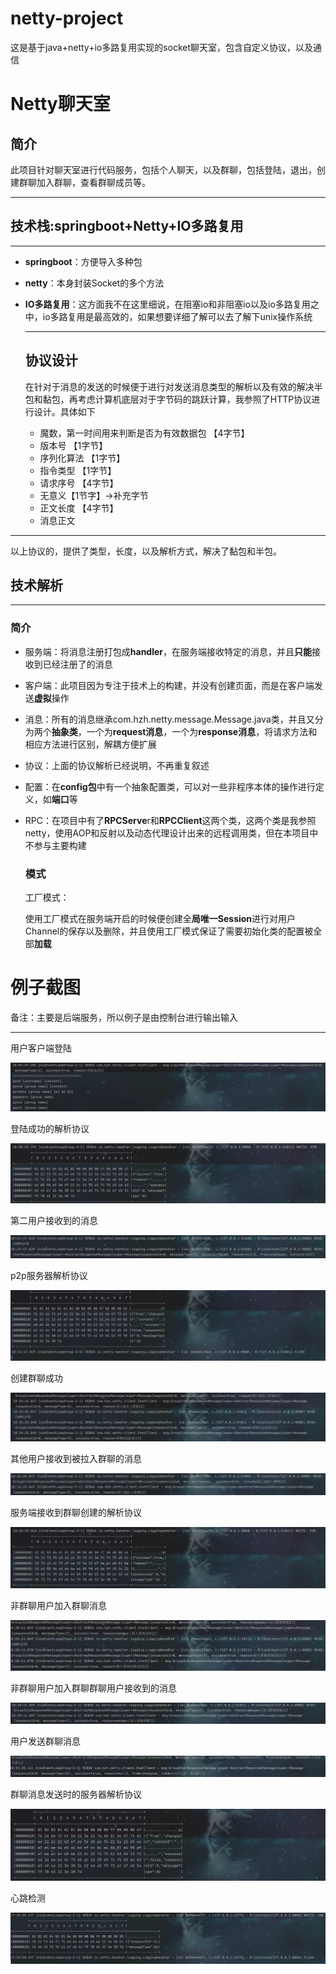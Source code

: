 # netty-project
这是基于java+netty+io多路复用实现的socket聊天室，包含自定义协议，以及通信
# Netty聊天室

## 简介

此项目针对聊天室进行代码服务，包括个人聊天，以及群聊，包括登陆，退出，创建群聊加入群聊，查看群聊成员等。

-----------

## 技术栈:springboot+Netty+IO多路复用

------------

- **springboot**：方便导入多种包

- **netty**：本身封装Socket的多个方法

- **IO多路复用**：这方面我不在这里细说，在阻塞io和非阻塞io以及io多路复用之中，io多路复用是最高效的，如果想要详细了解可以去了解下unix操作系统

  -------------------------------

  ## 协议设计

  在针对于消息的发送的时候便于进行对发送消息类型的解析以及有效的解决半包和黏包，再考虑计算机底层对于字节码的跳跃计算，我参照了HTTP协议进行设计。具体如下

  - 魔数，第一时间用来判断是否为有效数据包 【4字节】
  - 版本号  【1字节】
  - 序列化算法 【1字节】
  - 指令类型 【1字节】
  - 请求序号 【4字节】
  - 无意义【1节字】->补充字节
  - 正文长度 【4字节】
  - 消息正文

--------------------------------

以上协议的，提供了类型，长度，以及解析方式，解决了黏包和半包。

## 技术解析

-------------------

### 简介

- 服务端：将消息注册打包成**handler**，在服务端接收特定的消息，并且**只能**接收到已经注册了的消息

- 客户端：此项目因为专注于技术上的构建，并没有创建页面，而是在客户端发送**虚拟**操作

- 消息：所有的消息继承com.hzh.netty.message.Message.java类，并且又分为两个**抽象类**，一个为**request消息**，一个为**response消息**，将请求方法和相应方法进行区别，解耦方便扩展

- 协议：上面的协议解析已经说明，不再重复叙述

- 配置：在**config包**中有一个抽象配置类，可以对一些非程序本体的操作进行定义，如**端口**等

- RPC：在项目中有了**RPCServe**r和**RPCClient**这两个类，这两个类是我参照netty，使用AOP和反射以及动态代理设计出来的远程调用类，但在本项目中不参与主要构建

  ### 模式

  工厂模式：

  ​		使用工厂模式在服务端开启的时候便创建全**局唯一Session**进行对用户Channel的保存以及删除，并且使用工厂模式保证了需要初始化类的配置被全部**加载**



# 例子截图

备注：主要是后端服务，所以例子是由控制台进行输出输入

--------------------------
用户客户端登陆
<br/>
<div align=center><img src="https://github.com/nacey5/netty-project/blob/master/images/Socket_Chat_%E5%AE%A2%E6%88%B7%E7%AB%AF%E7%99%BB%E9%99%86%E6%88%90%E5%8A%9F.png"></div>


登陆成功的解析协议
<br>
<div align=center><img src="https://github.com/nacey5/netty-project/blob/master/images/Socket_Chat_%E7%99%BB%E9%99%86%E6%88%90%E5%8A%9F%E7%9A%84%E5%8D%8F%E8%AE%AE%E8%A7%A3%E6%9E%90%E5%BA%8F%E5%88%97.png"></div>

第二用户接收到的消息
<br/>
<div align=center><img src="https://github.com/nacey5/netty-project/blob/master/images/Socket_Chat_%E7%AC%AC%E4%BA%8C%E4%B8%AA%E7%94%A8%E6%88%B7%E6%8E%A5%E6%94%B6%E5%88%B0%E7%9A%84%E6%B6%88%E6%81%AF.png"></div>

p2p服务器解析协议
<br>
<div align=center><img src="https://github.com/nacey5/netty-project/blob/master/images/Socket_Chat_p2p%E6%B6%88%E6%81%AF%E5%9C%A8%E6%9C%8D%E5%8A%A1%E7%9A%84%E5%8D%8F%E8%AE%AE%E8%A7%A3%E6%9E%90.png"></div>

创建群聊成功
<br>
<div align=center><img src="https://github.com/nacey5/netty-project/blob/master/images/Socket_Chat_%E7%BE%A4%E8%81%8A%E5%88%9B%E5%BB%BA%E8%80%85%E5%88%9B%E5%BB%BA%E7%BE%A4%E8%81%8A%E6%88%90%E5%8A%9F.png"></div>

其他用户接收到被拉入群聊的消息
<br>
<div align=center><img src="https://github.com/nacey5/netty-project/blob/master/images/Socket_Chat_%E5%85%B6%E4%BB%96%E7%94%A8%E6%88%B7%E6%8E%A5%E6%94%B6%E5%88%B0%E8%A2%AB%E6%8B%89%E5%85%A5%E7%9A%84%E6%B6%88%E6%81%AF.png"></div>

服务端接收到群聊创建的解析协议
<br>
<div align=center><img src="https://github.com/nacey5/netty-project/blob/master/images/Socket_Chat_%E6%9C%8D%E5%8A%A1%E5%99%A8%E6%8E%A5%E6%94%B6%E5%88%B0%E7%9A%84%E7%BE%A4%E8%81%8A%E5%88%9B%E5%BB%BA%E6%88%90%E5%8A%9F%E7%9A%84%E5%8D%8F%E8%AE%AE%E8%A7%A3%E6%9E%90.png"></div>

非群聊用户加入群聊消息
<br>
<div align=center><img src="https://github.com/nacey5/netty-project/blob/master/images/Socket_Chat_%E9%9D%9E%E7%BE%A4%E8%81%8A%E7%94%A8%E6%88%B7%E5%8A%A0%E5%85%A5%E7%BE%A4%E8%81%8A%E6%B6%88%E6%81%AF.png"></div>

非群聊用户加入群聊群聊用户接收到的消息
<br>
<div align=center><img src="https://github.com/nacey5/netty-project/blob/master/images/Socket_Chat_%E9%9D%9E%E7%BE%A4%E8%81%8A%E7%94%A8%E6%88%B7%E5%8A%A0%E5%85%A5%E7%BE%A4%E8%81%8A%E7%94%A8%E6%88%B7%E6%8E%A5%E6%94%B6%E7%9A%84%E6%B6%88%E6%81%AF.png"></div>

用户发送群聊消息
<br>
<div align=center><img src="https://github.com/nacey5/netty-project/blob/master/images/Socket_Chat_%E7%94%A8%E6%88%B7%E5%8F%91%E9%80%81%E7%BE%A4%E8%81%8A%E6%B6%88%E6%81%AF.png"></div>

群聊消息发送时的服务器解析协议
<br>
<div align=center><img src="https://github.com/nacey5/netty-project/blob/master/images/Socket_Chat_%E7%BE%A4%E8%81%8A%E6%B6%88%E6%81%AF%E5%8F%91%E9%80%81%E7%9A%84%E6%97%B6%E5%80%99%E6%9C%8D%E5%8A%A1%E5%99%A8%E5%8D%8F%E8%AE%AE%E8%A7%A3%E6%9E%90.png"></div>

心跳检测
<br>
<div align=center><img src="https://github.com/nacey5/netty-project/blob/master/images/Socket_Chat_%E5%BF%83%E8%B7%B3%E6%A3%80%E6%B5%8B.png"></div>
